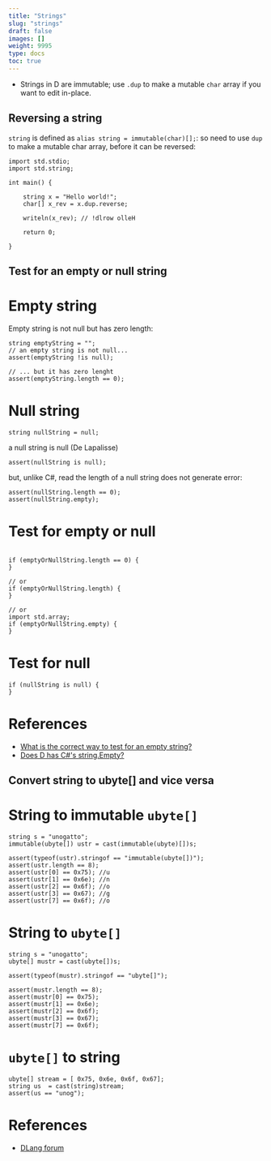 ```yaml
---
title: "Strings"
slug: "strings"
draft: false
images: []
weight: 9995
type: docs
toc: true
---
```


 - Strings in D are immutable; use `.dup` to make a mutable `char` array if you want to edit in-place.

## Reversing a string
`string` is defined as `alias string = immutable(char)[];`: so need to use `dup` to make a mutable char array, before it can be reversed:

    import std.stdio;
    import std.string;
    
    int main() {
    
        string x = "Hello world!";
        char[] x_rev = x.dup.reverse;
        
        writeln(x_rev); // !dlrow olleH
        
        return 0;
    
    }

## Test for an empty or null string
# Empty string 

Empty string is not null but has zero length:

```
string emptyString = "";
// an empty string is not null...
assert(emptyString !is null);

// ... but it has zero lenght
assert(emptyString.length == 0);
```

# Null string 

```
string nullString = null;
```

a null string is null (De Lapalisse)
```
assert(nullString is null);
```
but, unlike C#,  read the length of a null string does not generate error:

```
assert(nullString.length == 0);
assert(nullString.empty);
```


# Test  for empty or null
```

if (emptyOrNullString.length == 0) {
}

// or
if (emptyOrNullString.length) {
}

// or
import std.array;
if (emptyOrNullString.empty) {
}
```

# Test for null
```
if (nullString is null) {
}
```

# References
* [What is the correct way to test for an empty string?](http://forum.dlang.org/thread/airencixtruqcagfyvgu@forum.dlang.org#post-mailman.118.1374090368.22075.digitalmars-d-learn:40puremagic.com)
* [Does D has C#'s string.Empty?](http://forum.dlang.org/post/ruwzspnunatpmhoqglns@forum.dlang.org)

## Convert string to ubyte[] and vice versa
# String to immutable `ubyte[]`
```
string s = "unogatto";
immutable(ubyte[]) ustr = cast(immutable(ubyte)[])s;

assert(typeof(ustr).stringof == "immutable(ubyte[])");
assert(ustr.length == 8);
assert(ustr[0] == 0x75); //u
assert(ustr[1] == 0x6e); //n
assert(ustr[2] == 0x6f); //o
assert(ustr[3] == 0x67); //g
assert(ustr[7] == 0x6f); //o
```

# String to `ubyte[]`
```
string s = "unogatto";
ubyte[] mustr = cast(ubyte[])s;

assert(typeof(mustr).stringof == "ubyte[]");

assert(mustr.length == 8);
assert(mustr[0] == 0x75);
assert(mustr[1] == 0x6e);
assert(mustr[2] == 0x6f);
assert(mustr[3] == 0x67);
assert(mustr[7] == 0x6f);
```

# `ubyte[]`  to string
```
ubyte[] stream = [ 0x75, 0x6e, 0x6f, 0x67];
string us  = cast(string)stream;
assert(us == "unog");
```

# References
* [DLang forum](//http://forum.dlang.org/thread/k806qm$2eci$1@digitalmars.com)

